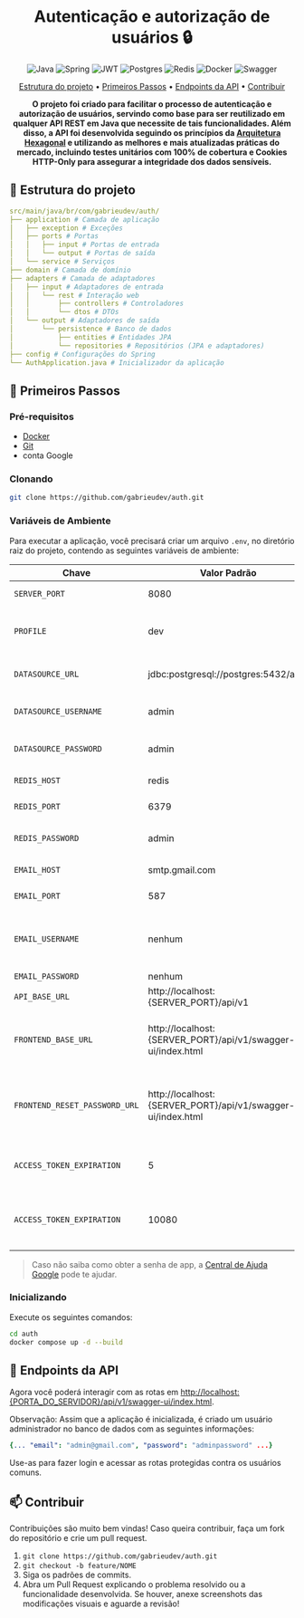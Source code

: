 <h1 align="center" style="font-weight: bold;">Autenticação e autorização de usuários 🔒</h1>

<p align="center">
  <img src="https://img.shields.io/badge/java-%23ED8B00.svg?style=for-the-badge&logo=openjdk&logoColor=white" alt="Java">
  <img src="https://img.shields.io/badge/spring-%236DB33F.svg?style=for-the-badge&logo=spring&logoColor=white" alt="Spring">
  <img src="https://img.shields.io/badge/JWT-black?style=for-the-badge&logo=JSON%20web%20tokens" alt="JWT">
  <img src="https://img.shields.io/badge/postgres-%23316192.svg?style=for-the-badge&logo=postgresql&logoColor=white" alt="Postgres">
  <img src="https://img.shields.io/badge/redis-%23DD0031.svg?style=for-the-badge&logo=redis&logoColor=white" alt="Redis">
  <img src="https://img.shields.io/badge/docker-%230db7ed.svg?style=for-the-badge&logo=docker&logoColor=white" alt="Docker">
  <img src="https://img.shields.io/badge/-Swagger-%23Clojure?style=for-the-badge&logo=swagger&logoColor=white" alt="Swagger">
</p>

<p align="center">
 <a href="#estrutura">Estrutura do projeto</a> • 
 <a href="#inicio">Primeiros Passos</a> • 
 <a href="#rotas">Endpoints da API</a> •
 <a href="#contribuir">Contribuir</a>
</p>

<p align="center">
  <b>O projeto foi criado para facilitar o processo de autenticação e autorização de usuários, servindo como base para ser reutilizado em qualquer API REST em Java que necessite de tais funcionalidades. Além disso, a API foi desenvolvida seguindo os princípios da <a href=https://medium.com/@marcio.kgr/arquitetura-hexagonal-8958fb3e5507>Arquitetura Hexagonal</a> e utilizando as melhores e mais atualizadas práticas do mercado, incluindo testes unitários com 100% de cobertura e Cookies HTTP-Only para assegurar a integridade dos dados sensíveis.</b>
</p>

<h2 id="estrutura">📂 Estrutura do projeto</h2>

```yaml
src/main/java/br/com/gabrieudev/auth/
├── application # Camada de aplicação
│   ├── exception # Exceções
│   ├── ports # Portas
│   │   ├── input # Portas de entrada
│   │   └── output # Portas de saída
│   └── service # Serviços
├── domain # Camada de domínio
├── adapters # Camada de adaptadores
│   ├── input # Adaptadores de entrada
│   │   └── rest # Interação web
│   │       ├── controllers # Controladores
│   │       └── dtos # DTOs
│   └── output # Adaptadores de saída
│       └── persistence # Banco de dados
│           ├── entities # Entidades JPA
│           └── repositories # Repositórios (JPA e adaptadores)
├── config # Configurações do Spring
└── AuthApplication.java # Inicializador da aplicação
```

<h2 id="inicio">🚀 Primeiros Passos</h2>

<h3>Pré-requisitos</h3>

- [Docker](https://www.docker.com/get-started/)
- [Git](https://git-scm.com/downloads)
- conta Google

<h3>Clonando</h3>

```bash
git clone https://github.com/gabrieudev/auth.git
```

<h3>Variáveis de Ambiente</h3>

Para executar a aplicação, você precisará criar um arquivo `.env`, no diretório raiz do projeto, contendo as seguintes variáveis de ambiente:

| Chave                         | Valor Padrão                                                | Definida | Descrição                                                                  |
| ----------------------------- | ----------------------------------------------------------- | -------- | -------------------------------------------------------------------------- |
| `SERVER_PORT`                 | 8080                                                        | ✅       | porta do servidor.                                                         |
| `PROFILE`                     | dev                                                         | ✅       | profile no qual a aplicação irá rodar (dev ou prod).                       |
| `DATASOURCE_URL`              | jdbc:postgresql://postgres:5432/auth                        | ✅       | URL de conexão com o banco de dados.                                       |
| `DATASOURCE_USERNAME`         | admin                                                       | ✅       | usuário de conexão com o banco de dados.                                   |
| `DATASOURCE_PASSWORD`         | admin                                                       | ✅       | senha de conexão com o banco de dados.                                     |
| `REDIS_HOST`                  | redis                                                       | ✅       | host de conexão com o Redis.                                               |
| `REDIS_PORT`                  | 6379                                                        | ✅       | porta de conexão com o Redis.                                              |
| `REDIS_PASSWORD`              | admin                                                       | ✅       | senha de conexão com o Redis.                                              |
| `EMAIL_HOST`                  | smtp.gmail.com                                              | ✅       | host para envio de e-mails.                                                |
| `EMAIL_PORT`                  | 587                                                         | ✅       | porta para envio de e-mails.                                               |
| `EMAIL_USERNAME`              | nenhum                                                      | ❌       | e-mail para envios de notificações através da aplicação.                   |
| `EMAIL_PASSWORD`              | nenhum                                                      | ❌       | senha de app.                                                              |
| `API_BASE_URL`                | http://localhost:{SERVER_PORT}/api/v1                       | ✅       | URL base da API.                                                           |
| `FRONTEND_BASE_URL`           | http://localhost:{SERVER_PORT}/api/v1/swagger-ui/index.html | ✅       | URL de alguma interface para redirecionamento (Swagger como padrão).       |
| `FRONTEND_RESET_PASSWORD_URL` | http://localhost:{SERVER_PORT}/api/v1/swagger-ui/index.html | ✅       | URL de página para redefinição de senha no frontend (Swagger como padrão). |
| `ACCESS_TOKEN_EXPIRATION`     | 5                                                           | ✅       | tempo de validade do token de acesso em minutos.                           |
| `ACCESS_TOKEN_EXPIRATION`     | 10080                                                       | ✅       | tempo de validade do token de atualização em minutos.                      |

> Caso não saiba como obter a senha de app, a [Central de Ajuda Google](https://support.google.com/accounts/answer/185833?hl=pt-BR) pode te ajudar.

<h3>Inicializando</h3>

Execute os seguintes comandos:

```bash
cd auth
docker compose up -d --build
```

<h2 id="rotas">📍 Endpoints da API</h2>

Agora você poderá interagir com as rotas em [http://localhost:{PORTA_DO_SERVIDOR}/api/v1/swagger-ui/index.html](http://localhost:{PORTA_DO_SERVIDOR}/api/v1/swagger-ui/index.html).

Observação: Assim que a aplicação é inicializada, é criado um usuário administrador no banco de dados com as seguintes informações:

```yaml
{... "email": "admin@gmail.com", "password": "adminpassword" ...}
```

Use-as para fazer login e acessar as rotas protegidas contra os usuários comuns.

<h2 id="contribuir">📫 Contribuir</h2>

Contribuições são muito bem vindas! Caso queira contribuir, faça um fork do repositório e crie um pull request.

1. `git clone https://github.com/gabrieudev/auth.git`
2. `git checkout -b feature/NOME`
3. Siga os padrões de commits.
4. Abra um Pull Request explicando o problema resolvido ou a funcionalidade desenvolvida. Se houver, anexe screenshots das modificações visuais e aguarde a revisão!
